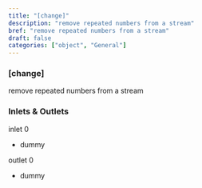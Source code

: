 ```yaml
---
title: "[change]"
description: "remove repeated numbers from a stream"
bref: "remove repeated numbers from a stream"
draft: false
categories: ["object", "General"]
---
```


### [change]

remove repeated numbers from a stream

### Inlets & Outlets

inlet 0

 - dummy

outlet 0

 - dummy
 
